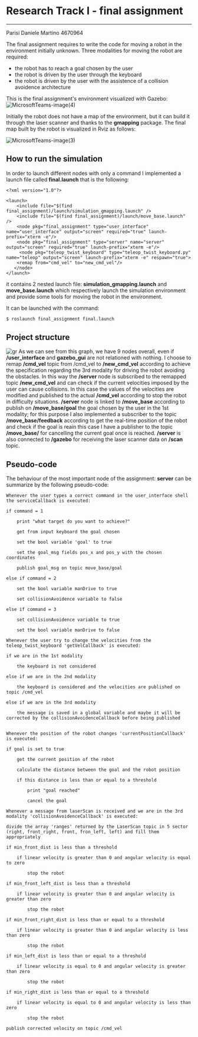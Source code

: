 # Research Track I - final assignment

------------------------------------------

Parisi Daniele Martino 4670964

The final assignment requires to write the code for moving a robot in the environment initially unknown. Three modalities for moving the robot are required:
* the robot has to reach a goal chosen by the user
* the robot is driven by the user through the keyboard
* the robot is driven by the user with the assistence of a collision avoidence architecture

This is the final assignment's environment visualized with Gazebo: 
![MicrosoftTeams-image(4)](https://user-images.githubusercontent.com/62515616/152884108-da0032b9-8a4f-4565-8503-6839d839a8f2.png)

Initially the robot does not have a map of the environment, but it can build it through the laser scanner and thanks to the **gmapping** package. The final map built by the robot is visualized in Rviz as follows:

![MicrosoftTeams-image(3)](https://user-images.githubusercontent.com/62515616/152884728-46a1fe86-923b-4e8d-9b25-a15c8540d695.png)


## How to run the simulation
In order to launch different nodes with only a command I implemented a launch file called **final.launch** that is the following:
```
<?xml version="1.0"?>

<launch>
    <include file="$(find final_assignment)/launch/simulation_gmapping.launch" />
    <include file="$(find final_assignment)/launch/move_base.launch" />
    <node pkg="final_assignment" type="user_interface" name="user_interface" output="screen" required="true" launch-prefix="xterm -e"/>
    <node pkg="final_assignment" type="server" name="server" output="screen" required="true" launch-prefix="xterm -e"/>
     <node pkg="teleop_twist_keyboard" type="teleop_twist_keyboard.py" name="teleop" output="screen" launch-prefix="xterm -e" respawn="true">
    <remap from="cmd_vel" to="new_cmd_vel"/>
   </node>
</launch>
```
it contains 2 nested launch file: **simulation_gmapping.launch** and **move_base.launch** which respectively launch the simulation environment and provide some tools for moving the robot in the environment.

It can be launched with the command:

```bash
$ roslaunch final_assignment final.launch
```
## Project structure
![gr](https://user-images.githubusercontent.com/62515616/152952323-427302ad-438c-4cdf-b08c-16b1f12a519a.png)
As we can see from this graph, we have 9 nodes overall, even if **/user_interface** and **gazebo_gui** are not relationed with nothing.
I choose to remap **/cmd_vel** topic from /cmd_vel to **/new_cmd_vel** according to achieve the specification regarding the 3rd modality for driving the robot avoiding the obstacles. In this way the **/server** node is subscribed to the remapped topic **/new_cmd_vel** and can check if the current velocities imposed by the user can cause collisions. In this case the values of the velocities are modified and published to the actual **/cmd_vel** according to stop the robot in difficulty situations. **/server** node is linked to **/move_base** according to publish on **/move_base/goal** the goal chosen by the user in the 1st modality; for this purpose I also implemented a subscriber to the topic **/move_base/feedback** according to get the real-time position of the robot and check if the goal is reain this case I have a publisher to the topic **/move_base/** for cancelling the current goal once is reached.
**/server** is also connected to **/gazebo** for receiving the laser scanner data on **/scan** topic.

## Pseudo-code
The behaviour of the most important node of the assignment: **server** can be summarize by the following pseudo-code:

```
Whenever the user types a correct command in the user_interface shell the serviceCallback is executed:

if command = 1

    print "what target do you want to achieve?"
    
    get from input keyboard the goal chosen
    
    set the bool variable 'goal' to true
    
    set the goal_msg fields pos_x and pos_y with the chosen coordinates
    
    publish goal_msg on topic move_base/goal
 
else if command = 2

    set the bool variable manDrive to true
    
    set collisionAvoidence variable to false
    
else if command = 3

    set collisionAvoidence variable to true
    
    set the bool variable manDrive to false
```
```
Whenever the user try to change the velocities from the teleop_twist_keyboard 'getVelCallback' is executed:

if we are in the 1st modality

    the keyboard is not considered
    
else if we are in the 2nd modality

    the keyboard is considered and the velocities are published on topic /cmd_vel
    
else if we are in the 3rd modality

    the message is saved in a global variable and maybe it will be corrected by the collisionAvoidenceCallback before being published
    
```
```
Whenever the position of the robot changes 'currentPositionCallback' is executed:

if goal is set to true

    get the current position of the robot
    
    calculate the distance between the goal and the robot position
    
    if this distance is less than or equal to a threshold
    
        print "goal reached"
        
        cancel the goal

```
```
Whenever a message from laserScan is received and we are in the 3rd modality 'collisionAvoidenceCallback' is executed:

divide the array 'ranges' returned by the LaserScan topic in 5 sector (right, front_right, front, fron_left, left) and fill them appropriately

if min_front_dist is less than a threshold

    if linear velocity is greater than 0 and angular velocity is equal to zero
    
        stop the robot
        
if min_front_left_dist is less than a threshold

    if linear velocity is greater than 0 and angular velocity is greater than zero
    
        stop the robot
        
if min_front_right_dist is less than or equal to a threshold

    if linear velocity is greater than 0 and angular velocity is less than zero
    
        stop the robot
        
if min_left_dist is less than or equal to a threshold

    if linear velocity is equal to 0 and angular velocity is greater than zero
    
        stop the robot
        
if min_right_dist is less than or equal to a threshold

    if linear velocity is equal to 0 and angular velocity is less than zero
    
        stop the robot
        
publish corrected velocity on topic /cmd_vel

```







